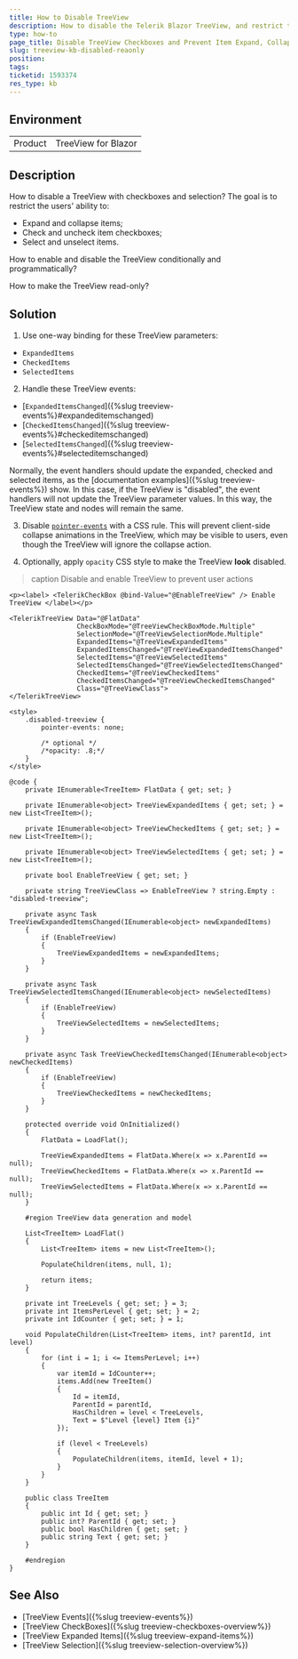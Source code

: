 ```yaml
---
title: How to Disable TreeView
description: How to disable the Telerik Blazor TreeView, and restrict the ability to expand, collapse, select and check items.
type: how-to
page_title: Disable TreeView Checkboxes and Prevent Item Expand, Collapse and Selection
slug: treeview-kb-disabled-reaonly
position: 
tags: 
ticketid: 1593374
res_type: kb
---
```


## Environment

<table>
    <tbody>
        <tr>
            <td>Product</td>
            <td>TreeView for Blazor</td>
        </tr>
    </tbody>
</table>

## Description

How to disable a TreeView with checkboxes and selection? The goal is to restrict the users' ability to:

* Expand and collapse items;
* Check and uncheck item checkboxes;
* Select and unselect items.

How to enable and disable the TreeView conditionally and programmatically?

How to make the TreeView read-only?

## Solution

1. Use one-way binding for these TreeView parameters:

* `ExpandedItems`
* `CheckedItems`
* `SelectedItems`

2. Handle these TreeView events:

* [`ExpandedItemsChanged`]({%slug treeview-events%}#expandeditemschanged)
* [`CheckedItemsChanged`]({%slug treeview-events%}#checkeditemschanged)
* [`SelectedItemsChanged`]({%slug treeview-events%}#selecteditemschanged)

Normally, the event handlers should update the expanded, checked and selected items, as the [documentation examples]({%slug treeview-events%}) show. In this case, if the TreeView is "disabled", the event handlers will not update the TreeView parameter values. In this way, the TreeView state and nodes will remain the same.

3. Disable [`pointer-events`](https://developer.mozilla.org/en-US/docs/Web/CSS/pointer-events) with a CSS rule. This will prevent client-side collapse animations in the TreeView, which may be visible to users, even though the TreeView will ignore the collapse action.

4. Optionally, apply `opacity` CSS style to make the TreeView **look** disabled.

>caption Disable and enable TreeView to prevent user actions

````CSHTML
<p><label> <TelerikCheckBox @bind-Value="@EnableTreeView" /> Enable TreeView </label></p>

<TelerikTreeView Data="@FlatData"
                 CheckBoxMode="@TreeViewCheckBoxMode.Multiple"
                 SelectionMode="@TreeViewSelectionMode.Multiple"
                 ExpandedItems="@TreeViewExpandedItems"
                 ExpandedItemsChanged="@TreeViewExpandedItemsChanged"
                 SelectedItems="@TreeViewSelectedItems"
                 SelectedItemsChanged="@TreeViewSelectedItemsChanged"
                 CheckedItems="@TreeViewCheckedItems"
                 CheckedItemsChanged="@TreeViewCheckedItemsChanged"
                 Class="@TreeViewClass">
</TelerikTreeView>

<style>
    .disabled-treeview {
        pointer-events: none;

        /* optional */
        /*opacity: .8;*/
    }
</style>

@code {
    private IEnumerable<TreeItem> FlatData { get; set; }

    private IEnumerable<object> TreeViewExpandedItems { get; set; } = new List<TreeItem>();

    private IEnumerable<object> TreeViewCheckedItems { get; set; } = new List<TreeItem>();

    private IEnumerable<object> TreeViewSelectedItems { get; set; } = new List<TreeItem>();

    private bool EnableTreeView { get; set; }

    private string TreeViewClass => EnableTreeView ? string.Empty : "disabled-treeview";

    private async Task TreeViewExpandedItemsChanged(IEnumerable<object> newExpandedItems)
    {
        if (EnableTreeView)
        {
            TreeViewExpandedItems = newExpandedItems;
        }
    }

    private async Task TreeViewSelectedItemsChanged(IEnumerable<object> newSelectedItems)
    {
        if (EnableTreeView)
        {
            TreeViewSelectedItems = newSelectedItems;
        }
    }

    private async Task TreeViewCheckedItemsChanged(IEnumerable<object> newCheckedItems)
    {
        if (EnableTreeView)
        {
            TreeViewCheckedItems = newCheckedItems;
        }
    }

    protected override void OnInitialized()
    {
        FlatData = LoadFlat();

        TreeViewExpandedItems = FlatData.Where(x => x.ParentId == null);
        TreeViewCheckedItems = FlatData.Where(x => x.ParentId == null);
        TreeViewSelectedItems = FlatData.Where(x => x.ParentId == null);
    }

    #region TreeView data generation and model

    List<TreeItem> LoadFlat()
    {
        List<TreeItem> items = new List<TreeItem>();

        PopulateChildren(items, null, 1);

        return items;
    }

    private int TreeLevels { get; set; } = 3;
    private int ItemsPerLevel { get; set; } = 2;
    private int IdCounter { get; set; } = 1;

    void PopulateChildren(List<TreeItem> items, int? parentId, int level)
    {
        for (int i = 1; i <= ItemsPerLevel; i++)
        {
            var itemId = IdCounter++;
            items.Add(new TreeItem()
            {
                Id = itemId,
                ParentId = parentId,
                HasChildren = level < TreeLevels,
                Text = $"Level {level} Item {i}"
            });

            if (level < TreeLevels)
            {
                PopulateChildren(items, itemId, level + 1);
            }
        }
    }

    public class TreeItem
    {
        public int Id { get; set; }
        public int? ParentId { get; set; }
        public bool HasChildren { get; set; }
        public string Text { get; set; }
    }

    #endregion
}
````

## See Also

* [TreeView Events]({%slug treeview-events%})
* [TreeView CheckBoxes]({%slug treeview-checkboxes-overview%})
* [TreeView Expanded Items]({%slug treeview-expand-items%})
* [TreeView Selection]({%slug treeview-selection-overview%})
